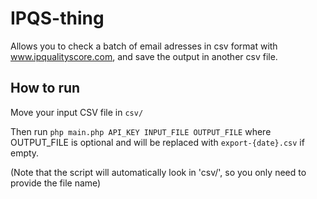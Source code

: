 # IPQS-thing

Allows you to check a batch of email adresses in csv format with www.ipqualityscore.com, and save the output in another csv file.

## How to run

Move your input CSV file in `csv/`

Then run `php main.php API_KEY INPUT_FILE OUTPUT_FILE` where OUTPUT_FILE is optional and will be replaced with `export-{date}.csv` if empty.

(Note that the script will automatically look in 'csv/', so you only need to provide the file name)
